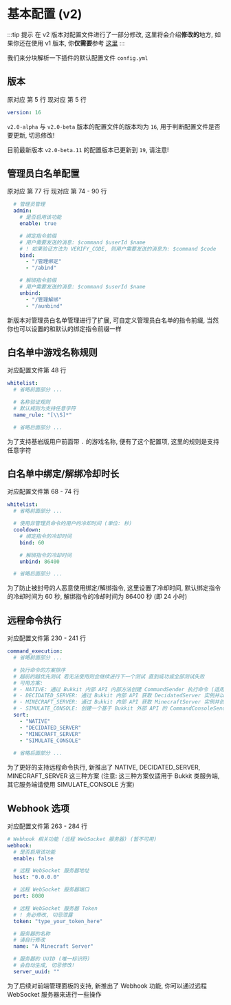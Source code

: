 # 基本配置 (v2)

:::tip 提示
在 v2 版本对配置文件进行了一部分修改, 这里将会介绍**修改的**地方, 如果你还在使用 v1 版本, 你**仅需要**参考 [这里](./configuration.md)
:::

我们来分块解析一下插件的默认配置文件 `config.yml`

## 版本
原对应 第 5 行 现对应 第 5 行
```yaml
version: 16
```

`v2.0-alpha` 与 `v2.0-beta` 版本的配置文件的版本均为 `16`, 用于判断配置文件是否要更新, 切忌修改!

目前最新版本 `v2.0-beta.11` 的配置版本已更新到 `19`, 请注意!

## 管理员白名单配置

原对应 第 77 行 现对应 第 74 - 90 行

```yaml
  # 管理员管理
  admin:
    # 是否启用该功能
    enable: true

    # 绑定指令前缀
    # 用户需要发送的消息: $command $userId $name
    # ! 如果验证方法为 VERIFY_CODE, 则用户需要发送的消息为: $command $code
    bind:
      - "/管理绑定"
      - "/abind"

    # 解绑指令前缀
    # 用户需要发送的消息: $command $userId $name
    unbind:
      - "/管理解绑"
      - "/aunbind"
```

新版本对管理员白名单管理进行了扩展, 可自定义管理员白名单的指令前缀, 当然你也可以设置的和默认的绑定指令前缀一样

## 白名单中游戏名称规则

对应配置文件第 48 行

```yaml
whitelist:
  # 省略前面部分 ...

  # 名称验证规则
  # 默认规则为支持任意字符
  name_rule: "[\\S]*"

  # 省略后面部分 ...
```

为了支持基岩版用户前面带 `.` 的游戏名称, 便有了这个配置项, 这里的规则是支持任意字符

## 白名单中绑定/解绑冷却时长

对应配置文件第 68 - 74 行

```yaml
whitelist:
  # 省略前面部分 ...

  # 使用非管理员命令的用户的冷却时间 (单位: 秒)
  cooldown:
    # 绑定指令的冷却时间
    bind: 60

    # 解绑指令的冷却时间
    unbind: 86400

  # 省略后面部分 ...
```

为了防止被封号的人恶意使用绑定/解绑指令, 这里设置了冷却时间, 默认绑定指令的冷却时间为 60 秒, 解绑指令的冷却时间为 86400 秒 (即 24 小时)

## 远程命令执行

对应配置文件第 230 - 241 行

```yaml
command_execution:
  # 省略前面部分 ...

  # 执行命令的方案排序
  # 越前的越优先测试 若无法使用则会继续进行下一个测试 直到成功或全部测试失败
  # 可用方案:
  # - NATIVE: 通过 Bukkit 内部 API 内部方法创建 CommandSender 执行命令 (适用于高版本/非混合端)
  # - DECIDATED_SERVER: 通过 Bukkit 内部 API 获取 DecidatedServer 实例并以其执行命令 (适用于较高版本/非混合端)
  # - MINECRAFT_SERVER: 通过 Bukkit 内部 API 获取 MinecraftServer 实例并创建 RCON 实例以其执行命令 (适用于较低版本/部分混合端)
  # - SIMULATE_CONSOLE: 创建一个基于 Bukkit 外部 API 的 CommandConsoleSender 终端实例并执行命令 (适用于全版本/混合端)
  sort:
    - "NATIVE"
    - "DECIDATED_SERVER"
    - "MINECRAFT_SERVER"
    - "SIMULATE_CONSOLE"
    
  # 省略后面部分 ...
```

为了更好的支持远程命令执行, 新推出了 NATIVE, DECIDATED_SERVER, MINECRAFT_SERVER 这三种方案 (注意: 这三种方案仅适用于 Bukkit 类服务端, 其它服务端请使用 SIMULATE_CONSOLE 方案)

## Webhook 选项

对应配置文件第 263 - 284 行

```yaml
# Webhook 相关功能 (远程 WebSocket 服务器) (暂不可用)
webhook:
  # 是否启用该功能
  enable: false

  # 远程 WebSocket 服务器地址
  host: "0.0.0.0"

  # 远程 WebSocket 服务器端口
  port: 8080

  # 远程 WebSocket 服务器 Token
  # ! 务必修改, 切忌泄露
  token: "type_your_token_here"

  # 服务器的名称
  # 请自行修改
  name: "A Minecraft Server"

  # 服务器的 UUID (唯一标识符)
  # 会自动生成, 切忌修改!
  server_uuid: ""

```

为了后续对前端管理面板的支持, 新推出了 Webhook 功能, 你可以通过远程 WebSocket 服务器来进行一些操作
